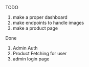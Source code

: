 TODO 

1) make a proper dashboard
2) make endpoints to handle images
3) make a product page 



Done
1) Admin Auth
2) Product Fetching for user
3) admin login page
